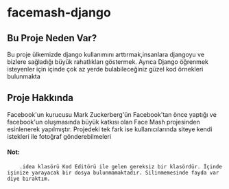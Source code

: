 # facemash-django

## Bu Proje Neden Var?
Bu proje ülkemizde django kullanımını arttırmak,insanlara djangoyu ve bizlere sağladığı büyük rahatlıkları göstermek.
Ayrıca Django öğrenmek isteyenler için içinde çok az yerde bulabileceğiniz güzel kod örnekleri bulunmakta

## Proje Hakkında
Facebook'un kurucusu Mark Zuckerberg'ün Facebook'tan önce yaptığı ve facebook'un oluşmasında büyük katkısı olan Face Mash projesinden esinlenerek yapılmıştır. Projedeki tek fark ise kullanıcılarında siteye kendi istekleri ile fotoğraf gönderebilmeleri

#### Not:
        .idea klasörü Kod Editörü ile gelen gereksiz bir klasördür. İçinde işinize yarayacak bir dosya bulunmamaktadır. Silinmemesinde fayda var diye bıraktım.

